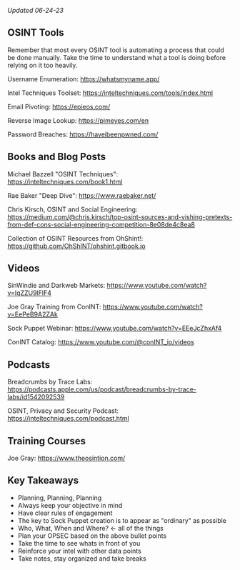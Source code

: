 *Updated 06-24-23*


## OSINT Tools
Remember that most every OSINT tool is automating a process that could be done manually. Take the time to understand what a tool is doing before relying on it too heavily. 

Username Enumeration: https://whatsmyname.app/

Intel Techniques Toolset: https://inteltechniques.com/tools/index.html

Email Pivoting: https://epieos.com/

Reverse Image Lookup: https://pimeyes.com/en

Password Breaches: https://haveibeenpwned.com/

## Books and Blog Posts
Michael Bazzell "OSINT Techniques": https://inteltechniques.com/book1.html

Rae Baker "Deep Dive": https://www.raebaker.net/

Chris Kirsch, OSINT and Social Engineering: https://medium.com/@chris.kirsch/top-osint-sources-and-vishing-pretexts-from-def-cons-social-engineering-competition-8e08de4c8ea8

Collection of OSINT Resources from OhShint!: https://github.com/OhShINT/ohshint.gitbook.io

## Videos
SinWindie and Darkweb Markets: https://www.youtube.com/watch?v=IqZZU9lFlF4

Joe Gray Training from ConINT: https://www.youtube.com/watch?v=EePeB9A2ZAk

Sock Puppet Webinar: https://www.youtube.com/watch?v=EEeJcZhxAf4

ConINT Catalog: https://www.youtube.com/@conINT_io/videos

## Podcasts
Breadcrumbs by Trace Labs: https://podcasts.apple.com/us/podcast/breadcrumbs-by-trace-labs/id1542092539

OSINT, Privacy and Security Podcast: https://inteltechniques.com/podcast.html

## Training Courses

Joe Gray: https://www.theosintion.com/

## Key Takeaways 
* Planning, Planning, Planning
* Always keep your objective in mind
* Have clear rules of engagement
* The key to Sock Puppet creation is to appear as "ordinary" as possible
* Who, What, When and Where?  <- all of the things
* Plan your OPSEC based on the above bullet points
* Take the time to see whats in front of you
* Reinforce your intel with other data points
* Take notes, stay organized and take breaks
